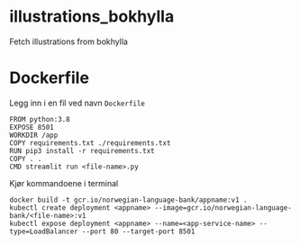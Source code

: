 # illustrations_bokhylla
Fetch illustrations from bokhylla



# Dockerfile

Legg inn i en fil ved navn `Dockerfile`

```
FROM python:3.8
EXPOSE 8501
WORKDIR /app
COPY requirements.txt ./requirements.txt
RUN pip3 install -r requirements.txt
COPY . .
CMD streamlit run <file-name>.py
```

Kjør kommandoene i terminal
```
docker build -t gcr.io/norwegian-language-bank/appname:v1 .
kubectl create deployment <appname> --image=gcr.io/norwegian-language-bank/<file-name>:v1
kubectl expose deployment <appname> --name=<app-service-name> --type=LoadBalancer --port 80 --target-port 8501
```

